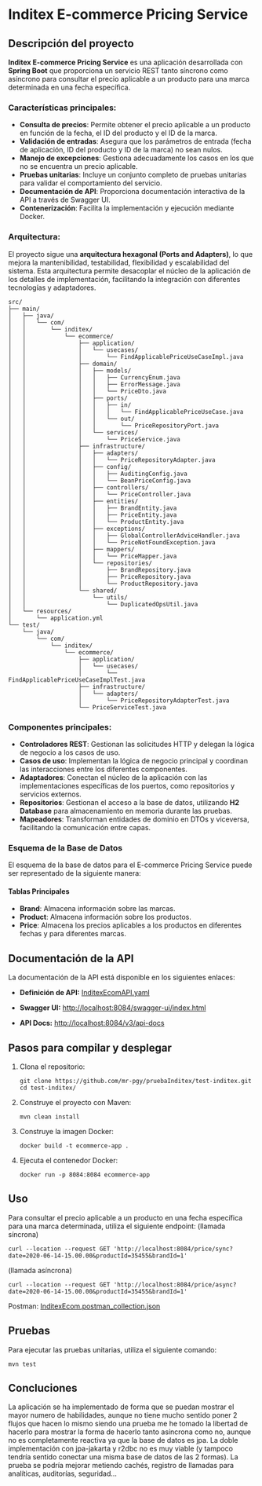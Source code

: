 # Inditex E-commerce Pricing Service


## Descripción del proyecto
**Inditex E-commerce Pricing Service** es una aplicación desarrollada con **Spring Boot** que proporciona un servicio REST tanto síncrono como asíncrono para consultar el precio aplicable a un producto para una marca determinada en una fecha específica. 

### Características principales:
- **Consulta de precios**: Permite obtener el precio aplicable a un producto en función de la fecha, el ID del producto y el ID de la marca.
- **Validación de entradas**: Asegura que los parámetros de entrada (fecha de aplicación, ID del producto y ID de la marca) no sean nulos.
- **Manejo de excepciones**: Gestiona adecuadamente los casos en los que no se encuentra un precio aplicable.
- **Pruebas unitarias**: Incluye un conjunto completo de pruebas unitarias para validar el comportamiento del servicio.
- **Documentación de API**: Proporciona documentación interactiva de la API a través de Swagger UI.
- **Contenerización**: Facilita la implementación y ejecución mediante Docker.

### Arquitectura:
El proyecto sigue una **arquitectura hexagonal (Ports and Adapters)**, lo que mejora la mantenibilidad, testabilidad, flexibilidad y escalabilidad del sistema. Esta arquitectura permite desacoplar el núcleo de la aplicación de los detalles de implementación, facilitando la integración con diferentes tecnologías y adaptadores.

```console
src/
├── main/
│   ├── java/
│   │   └── com/
│   │       └── inditex/
│   │           └── ecommerce/
│   │               ├── application/
│   │               │   └── usecases/
│   │               │       └── FindApplicablePriceUseCaseImpl.java
│   │               ├── domain/
│   │               │   ├── models/
│   │               │   │   ├── CurrencyEnum.java
│   │               │   │   ├── ErrorMessage.java
│   │               │   │   └── PriceDto.java
│   │               │   ├── ports/
│   │               │   │   ├── in/
│   │               │   │   │   └── FindApplicablePriceUseCase.java
│   │               │   │   └── out/
│   │               │   │       └── PriceRepositoryPort.java
│   │               │   └── services/
│   │               │       └── PriceService.java
│   │               ├── infrastructure/
│   │               │   ├── adapters/
│   │               │   │   └── PriceRepositoryAdapter.java
│   │               │   ├── config/
│   │               │   │   ├── AuditingConfig.java
│   │               │   │   └── BeanPriceConfig.java
│   │               │   ├── controllers/
│   │               │   │   └── PriceController.java
│   │               │   ├── entities/
│   │               │   │   ├── BrandEntity.java
│   │               │   │   ├── PriceEntity.java
│   │               │   │   └── ProductEntity.java
│   │               │   ├── exceptions/
│   │               │   │   ├── GlobalControllerAdviceHandler.java
│   │               │   │   └── PriceNotFoundException.java
│   │               │   ├── mappers/
│   │               │   │   └── PriceMapper.java
│   │               │   └── repositories/
│   │               │       ├── BrandRepository.java
│   │               │       ├── PriceRepository.java
│   │               │       └── ProductRepository.java
│   │               └── shared/
│   │                   └── utils/
│   │                       └── DuplicatedOpsUtil.java
│   └── resources/
│       └── application.yml
└── test/
    └── java/
        └── com/
            └── inditex/
                └── ecommerce/
                    ├── application/
                    │   └── usecases/
                    │       └── FindApplicablePriceUseCaseImplTest.java
                    ├── infrastructure/
                    │   └── adapters/
                    │       └── PriceRepositoryAdapterTest.java
                    └── PriceServiceTest.java
   ```

### Componentes principales:
- **Controladores REST**: Gestionan las solicitudes HTTP y delegan la lógica de negocio a los casos de uso.
- **Casos de uso**: Implementan la lógica de negocio principal y coordinan las interacciones entre los diferentes componentes.
- **Adaptadores**: Conectan el núcleo de la aplicación con las implementaciones específicas de los puertos, como repositorios y servicios externos.
- **Repositorios**: Gestionan el acceso a la base de datos, utilizando **H2 Database** para almacenamiento en memoria durante las pruebas.
- **Mapeadores**: Transforman entidades de dominio en DTOs y viceversa, facilitando la comunicación entre capas.


### Esquema de la Base de Datos
El esquema de la base de datos para el E-commerce Pricing Service puede ser representado de la siguiente manera:

#### Tablas Principales
- **Brand**: Almacena información sobre las marcas.
- **Product**: Almacena información sobre los productos.
- **Price**: Almacena los precios aplicables a los productos en diferentes fechas y para diferentes marcas.


## Documentación de la API
La documentación de la API está disponible en los siguientes enlaces:

- **Definición de API:** [InditexEcomAPI.yaml](docs/InditexEcomAPI.yaml)

- **Swagger UI:** [http://localhost:8084/swagger-ui/index.html](http://localhost:8084/swagger-ui/index.html)

- **API Docs:** [http://localhost:8084/v3/api-docs](http://localhost:8084/v3/api-docs)



## Pasos para compilar y desplegar
1. Clona el repositorio:
    ```console
    git clone https://github.com/mr-pgy/pruebaInditex/test-inditex.git
    cd test-inditex/
    ```

2. Construye el proyecto con Maven:
    ```console
    mvn clean install
    ```

3. Construye la imagen Docker:
    ```console
    docker build -t ecommerce-app .
    ```

4. Ejecuta el contenedor Docker:
    ```console
    docker run -p 8084:8084 ecommerce-app
    ```

## Uso
Para consultar el precio aplicable a un producto en una fecha específica para una marca determinada, utiliza el siguiente endpoint:
(llamada síncrona)
```console
curl --location --request GET 'http://localhost:8084/price/sync?date=2020-06-14-15.00.00&productId=35455&brandId=1'
```
(llamada asíncrona)
```console
curl --location --request GET 'http://localhost:8084/price/async?date=2020-06-14-15.00.00&productId=35455&brandId=1'
 ```
Postman: [InditexEcom.postman_collection.json](docs/InditexEcom.postman_collection.json)


## Pruebas
Para ejecutar las pruebas unitarias, utiliza el siguiente comando:
```console
mvn test
```

## Concluciones
La aplicación se ha implementado de forma que se puedan mostrar el mayor numero de habilidades, aunque no tiene mucho sentido poner 2 flujos que hacen lo mismo siendo una prueba me he tomado la libertad de hacerlo para mostrar la forma de hacerlo tanto asíncrona como no, 
aunque no es completamente reactiva ya que la base de datos es jpa. La doble implementación con jpa-jakarta y r2dbc no es muy viable (y tampoco tendría sentido conectar una misma base de datos de las 2 formas).
La prueba se podría mejorar metiendo cachés, registro de llamadas para analíticas, auditorías, seguridad...